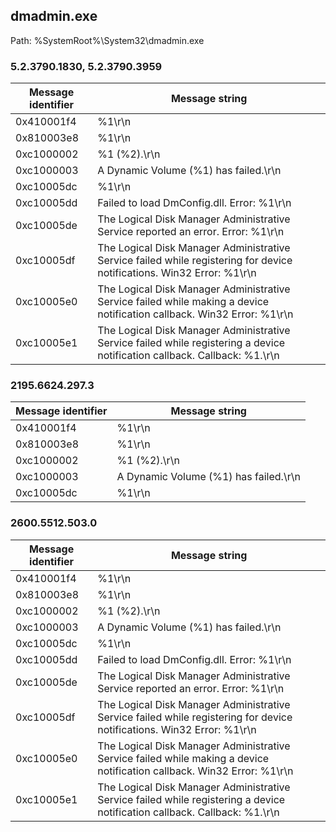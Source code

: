 ## dmadmin.exe

Path: %SystemRoot%\System32\dmadmin.exe

### 5.2.3790.1830, 5.2.3790.3959

Message identifier | Message string
--- | ---
0x410001f4 | %1\r\n
0x810003e8 | %1\r\n
0xc1000002 | %1 (%2).\r\n
0xc1000003 | A Dynamic Volume (%1) has failed.\r\n
0xc10005dc | %1\r\n
0xc10005dd | Failed to load DmConfig.dll. Error: %1\r\n
0xc10005de | The Logical Disk Manager Administrative Service reported an error. Error: %1\r\n
0xc10005df | The Logical Disk Manager Administrative Service failed while registering for device notifications. Win32 Error: %1\r\n
0xc10005e0 | The Logical Disk Manager Administrative Service failed while making a device notification callback. Win32 Error: %1\r\n
0xc10005e1 | The Logical Disk Manager Administrative Service failed while registering a device notification callback. Callback: %1.\r\n

### 2195.6624.297.3

Message identifier | Message string
--- | ---
0x410001f4 | %1\r\n
0x810003e8 | %1\r\n
0xc1000002 | %1 (%2).\r\n
0xc1000003 | A Dynamic Volume (%1) has failed.\r\n
0xc10005dc | %1\r\n

### 2600.5512.503.0

Message identifier | Message string
--- | ---
0x410001f4 | %1\r\n
0x810003e8 | %1\r\n
0xc1000002 | %1 (%2).\r\n
0xc1000003 | A Dynamic Volume (%1) has failed.\r\n
0xc10005dc | %1\r\n
0xc10005dd | Failed to load DmConfig.dll. Error: %1\r\n
0xc10005de | The Logical Disk Manager Administrative Service reported an error. Error: %1\r\n
0xc10005df | The Logical Disk Manager Administrative Service failed while registering for device notifications. Win32 Error: %1\r\n
0xc10005e0 | The Logical Disk Manager Administrative Service failed while making a device notification callback. Win32 Error: %1\r\n
0xc10005e1 | The Logical Disk Manager Administrative Service failed while registering a device notification callback. Callback: %1.\r\n
